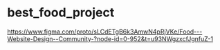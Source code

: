 
# best_food_project
https://www.figma.com/proto/sLCdETgB6k3AmwN4pRjVKe/Food---Website-Design--Community-?node-id=0-952&t=u93NWgzxcfJgnfuZ-1
